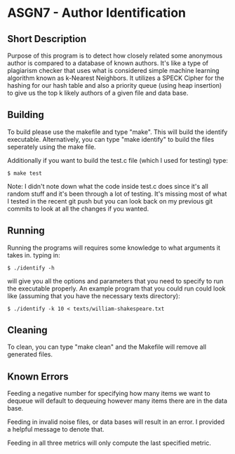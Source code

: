 # ASGN7 - Author Identification

## Short Description

Purpose of this program is to detect how closely related some anonymous author is compared to 
a database of known authors. It's like a type of plagiarism checker that uses what is considered 
simple machine learning algorithm known as k-Nearest Neighbors. It utilizes a SPECK Cipher for 
the hashing for our hash table and also a priority queue (using heap insertion) to give us the 
top k likely authors of a given file and data base.
## Building

To build please use the makefile and type "make". This will build the identify executable.
Alternatively, you can type "make identify" to build the files
seperately using the make file.

Additionally if you want to build the test.c file (which I used for testing) type:
```
$ make test
``` 
Note: I didn't note down what the code inside test.c does since it's all random stuff and it's
been through a lot of testing. It's missing most of what I tested in the recent git push but you 
can look back on my previous git commits to look at all the changes if you wanted.

## Running

Running the programs will requires some knowledge to what arguments it takes in. typing in:
```
$ ./identify -h
```
will give you all the options and parameters that you need to specify to run the executable
properly.
An example program that you could run could look like (assuming that you have the necessary
texts directory):
```
$ ./identify -k 10 < texts/william-shakespeare.txt
```

## Cleaning

To clean, you can type "make clean" and the Makefile will remove all generated files.

## Known Errors

Feeding a negative number for specifying how many items we want to dequeue will default to 
dequeuing however many items there are in the data base.

Feeding in invalid noise files, or data bases will result in an error. I provided a helpful 
message to denote that.

Feeding in all three metrics will only compute the last specified metric.

